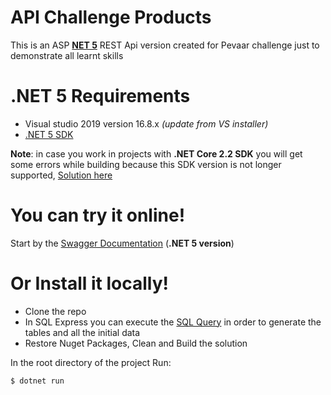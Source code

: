 # API Challenge Products

This is an ASP **[NET 5](https://devblogs.microsoft.com/dotnet/announcing-net-5-0/)** REST Api version created for Pevaar challenge just to demonstrate all learnt skills

# .NET 5 Requirements

- Visual studio 2019 version 16.8.x _(update from VS installer)_
- [.NET 5 SDK](https://dotnet.microsoft.com/download/dotnet/5.0)

**Note**: in case you work in projects with **.NET Core 2.2 SDK** you will get some errors while building because this SDK version is not longer supported, [Solution here](https://developercommunity.visualstudio.com/content/problem/1251808/build-is-failing-for-microsoftnetsdkrazor-project.html?inRegister=true) 
# You can try it online!
Start by the [Swagger Documentation](http://juan-api-products.azurewebsites.net/swagger/index.html) (**.NET 5 version**)
# Or Install it locally!

  - Clone the repo
  - In SQL Express you can execute the [SQL Query](https://github.com/Shanks97/ChallengeAPIPevaar/blob/master/ChallengeDataObjects/ChallengeQuery.sql) in order to generate the tables and all the initial data
  - Restore Nuget Packages, Clean and Build the solution

In the root directory of the project
Run:
```sh
$ dotnet run
```
